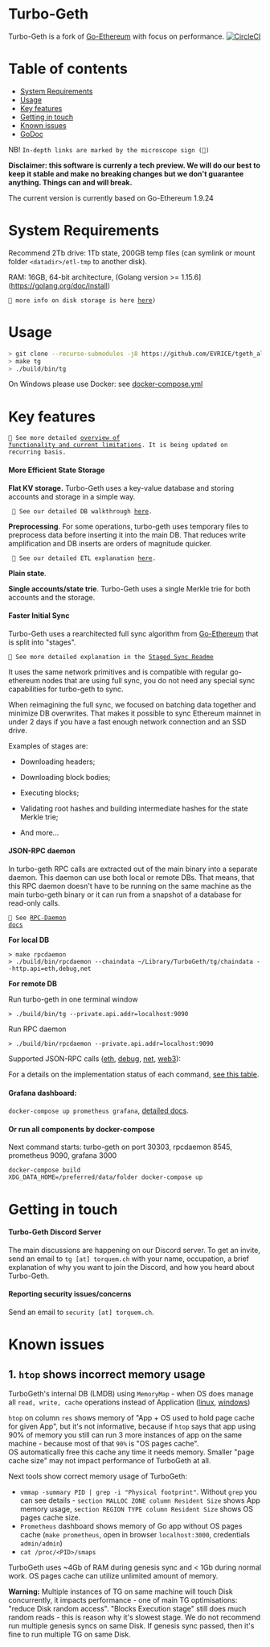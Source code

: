 # Turbo-Geth

Turbo-Geth is a fork of [Go-Ethereum](https://github.com/ethereum/go-ethereum) with focus on performance. [![CircleCI](https://circleci.com/gh/EVRICE/tgeth_alpha.svg?style=svg)](https://circleci.com/gh/EVRICE/tgeth_alpha)

Table of contents
=================

<!--ts-->
   * [System Requirements](#system-requirements)
   * [Usage](#usage)
   * [Key features](#key-features)
   * [Getting in touch](#getting-in-touch)
   * [Known issues](#known-issues)
   * [GoDoc](https://godoc.org/github.com/EVRICE/tgeth_alpha)
<!--te-->



NB! <code>In-depth links are marked by the microscope sign (🔬) </code>

**Disclaimer: this software is currenly a tech preview. We will do our best to
keep it stable and make no breaking changes but we don't guarantee anything.
Things can and will break.**



The current version is currently based on Go-Ethereum 1.9.24

System Requirements
===================

Recommend 2Tb drive: 1Tb state, 200GB temp files (can symlink or mount folder `<datadir>/etl-tmp` to another disk). 

RAM: 16GB, 64-bit architecture, (Golang version >= 1.15.6](https://golang.org/doc/install)

<code>🔬 more info on disk storage is here [here](https://ledgerwatch.github.io/turbo_geth_release.html#Disk-space)) </code>

Usage
=====

```sh
> git clone --recurse-submodules -j8 https://github.com/EVRICE/tgeth_alpha.git && cd turbo-geth
> make tg
> ./build/bin/tg
```

On Windows please use Docker: see [docker-compose.yml](./docker-compose.yml)

Key features
============ 

<code>🔬 See more detailed [overview of functionality and current limitations](https://ledgerwatch.github.io/turbo_geth_release.html). It is being updated on recurring basis.</code>

#### More Efficient State Storage

**Flat KV storage.** Turbo-Geth uses a key-value database and storing accounts and storage in
a simple way. 

<code> 🔬 See our detailed DB walkthrough [here](./docs/programmers_guide/db_walkthrough.MD).</code>

**Preprocessing**. For some operations, turbo-geth uses temporary files to preprocess data before
inserting it into the main DB. That reduces write amplification and 
DB inserts are orders of magnitude quicker.

<code> 🔬 See our detailed ETL explanation [here](/common/etl/).</code>

**Plain state**.

**Single accounts/state trie**. Turbo-Geth uses a single Merkle trie for both
accounts and the storage.


#### Faster Initial Sync

Turbo-Geth uses a rearchitected full sync algorithm from
[Go-Ethereum](https://github.com/ethereum/go-ethereum) that is split into
"stages".

<code>🔬 See more detailed explanation in the [Staged Sync Readme](/eth/stagedsync/)</code>

It uses the same network primitives and is compatible with regular go-ethereum
nodes that are using full sync, you do not need any special sync capabilities
for turbo-geth to sync.

When reimagining the full sync, we focused on batching data together and minimize DB overwrites.
That makes it possible to sync Ethereum mainnet in under 2 days if you have a fast enough network connection
and an SSD drive.

Examples of stages are:

* Downloading headers;

* Downloading block bodies;

* Executing blocks;

* Validating root hashes and building intermediate hashes for the state Merkle trie;

* And more...

#### JSON-RPC daemon

In turbo-geth RPC calls are extracted out of the main binary into a separate daemon.
This daemon can use both local or remote DBs. That means, that this RPC daemon
doesn't have to be running on the same machine as the main turbo-geth binary or
it can run from a snapshot of a database for read-only calls. 

<code>🔬 See [RPC-Daemon docs](./cmd/rpcdaemon/README.md)</code>

**For local DB**

```
> make rpcdaemon
> ./build/bin/rpcdaemon --chaindata ~/Library/TurboGeth/tg/chaindata --http.api=eth,debug,net
```
**For remote DB**

Run turbo-geth in one terminal window

```
> ./build/bin/tg --private.api.addr=localhost:9090
```

Run RPC daemon
```
> ./build/bin/rpcdaemon --private.api.addr=localhost:9090
```

Supported JSON-RPC calls ([eth](./cmd/rpcdaemon/commands/eth_api.go), [debug](./cmd/rpcdaemon/commands/debug_api.go), [net](./cmd/rpcdaemon/commands/net_api.go), [web3](./cmd/rpcdaemon/commands/web3_api.go)):

For a details on the implementation status of each command, [see this table](./cmd/rpcdaemon/README.md#rpc-implementation-status).

#### Grafana dashboard:

`docker-compose up prometheus grafana`, [detailed docs](./cmd/prometheus/Readme.md).

#### Or run all components by docker-compose

Next command starts: turbo-geth on port 30303, rpcdaemon 8545, prometheus 9090, grafana 3000

```
docker-compose build
XDG_DATA_HOME=/preferred/data/folder docker-compose up
```

Getting in touch
================

#### Turbo-Geth Discord Server

The main discussions are happening on our Discord server. 
To get an invite, send an email to `tg [at] torquem.ch` with your name, occupation, 
a brief explanation of why you want to join the Discord, and how you heard about Turbo-Geth.

#### Reporting security issues/concerns

Send an email to `security [at] torquem.ch`.


Known issues
============

## 1. `htop` shows incorrect memory usage

TurboGeth's internal DB (LMDB) using `MemoryMap` - when OS does manage all `read, write, cache` operations instead of Application
([linux](https://linux-kernel-labs.github.io/refs/heads/master/labs/memory_mapping.html), [windows](https://docs.microsoft.com/en-us/windows/win32/memory/file-mapping))

`htop` on column `res` shows memory of "App + OS used to hold page cache for given App", 
but it's not informative, because if `htop` says that app using 90% of memory you still 
can run 3 more instances of app on the same machine - because most of that `90%` is "OS pages cache".  
OS automatically free this cache any time it needs memory. 
Smaller "page cache size" may not impact performance of TurboGeth at all. 

Next tools show correct memory usage of TurboGeth: 
- `vmmap -summary PID | grep -i "Physical footprint"`. 
Without `grep` you can see details - `section MALLOC ZONE column Resident Size` shows App memory usage, `section REGION TYPE column Resident Size` shows OS pages cache size. 
- `Prometheus` dashboard shows memory of Go app without OS pages cache (`make prometheus`, open in browser `localhost:3000`, credentials `admin/admin`)
- `cat /proc/<PID>/smaps`

TurboGeth uses ~4Gb of RAM during genesis sync and < 1Gb during normal work. OS pages cache can utilize unlimited amount of memory. 

**Warning:** Multiple instances of TG on same machine will touch Disk concurrently, 
it impacts performance - one of main TG optimisations: "reduce Disk random access". 
"Blocks Execution stage" still does much random reads - this is reason why it's slowest stage.
We do not recommend run multiple genesis syncs on same Disk. 
If genesis sync passed, then it's fine to run multiple TG on same Disk.
